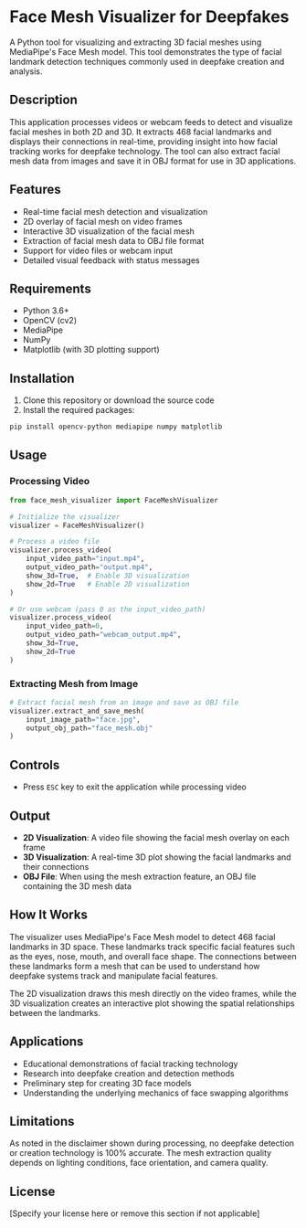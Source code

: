 # Face Mesh Visualizer for Deepfakes

A Python tool for visualizing and extracting 3D facial meshes using MediaPipe's Face Mesh model. This tool demonstrates the type of facial landmark detection techniques commonly used in deepfake creation and analysis.

## Description

This application processes videos or webcam feeds to detect and visualize facial meshes in both 2D and 3D. It extracts 468 facial landmarks and displays their connections in real-time, providing insight into how facial tracking works for deepfake technology. The tool can also extract facial mesh data from images and save it in OBJ format for use in 3D applications.

## Features

- Real-time facial mesh detection and visualization
- 2D overlay of facial mesh on video frames
- Interactive 3D visualization of the facial mesh
- Extraction of facial mesh data to OBJ file format
- Support for video files or webcam input
- Detailed visual feedback with status messages

## Requirements

- Python 3.6+
- OpenCV (cv2)
- MediaPipe
- NumPy
- Matplotlib (with 3D plotting support)

## Installation

1. Clone this repository or download the source code
2. Install the required packages:
```bash
pip install opencv-python mediapipe numpy matplotlib
```

## Usage

### Processing Video

```python
from face_mesh_visualizer import FaceMeshVisualizer

# Initialize the visualizer
visualizer = FaceMeshVisualizer()

# Process a video file
visualizer.process_video(
    input_video_path="input.mp4",
    output_video_path="output.mp4",
    show_3d=True,  # Enable 3D visualization
    show_2d=True   # Enable 2D visualization
)

# Or use webcam (pass 0 as the input_video_path)
visualizer.process_video(
    input_video_path=0,
    output_video_path="webcam_output.mp4",
    show_3d=True,
    show_2d=True
)
```

### Extracting Mesh from Image

```python
# Extract facial mesh from an image and save as OBJ file
visualizer.extract_and_save_mesh(
    input_image_path="face.jpg",
    output_obj_path="face_mesh.obj"
)
```

## Controls

- Press `ESC` key to exit the application while processing video

## Output

- **2D Visualization**: A video file showing the facial mesh overlay on each frame
- **3D Visualization**: A real-time 3D plot showing the facial landmarks and their connections
- **OBJ File**: When using the mesh extraction feature, an OBJ file containing the 3D mesh data

## How It Works

The visualizer uses MediaPipe's Face Mesh model to detect 468 facial landmarks in 3D space. These landmarks track specific facial features such as the eyes, nose, mouth, and overall face shape. The connections between these landmarks form a mesh that can be used to understand how deepfake systems track and manipulate facial features.

The 2D visualization draws this mesh directly on the video frames, while the 3D visualization creates an interactive plot showing the spatial relationships between the landmarks.

## Applications

- Educational demonstrations of facial tracking technology
- Research into deepfake creation and detection methods
- Preliminary step for creating 3D face models
- Understanding the underlying mechanics of face swapping algorithms

## Limitations

As noted in the disclaimer shown during processing, no deepfake detection or creation technology is 100% accurate. The mesh extraction quality depends on lighting conditions, face orientation, and camera quality.

## License

[Specify your license here or remove this section if not applicable]